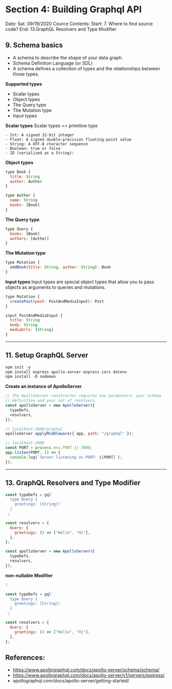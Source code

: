 # Section 4: Building Graphql API

Date: Sat. 09/19/2020
Cource Contents:
Start: 7. Where to find source code?
End: 13.GraphQL Resolvers and Type Modifier

## 9. Schema basics

- A schema to describe the shape of your data graph.
- Schema Definition Language (or SDL)
- A schema defines a collection of types and the relationships between those types.

**Supported types**

- Scalar types
- Object types
- The Query type
- The Mutation type
- Input types

**Scalar types**
Scalar types == primitive type

```text
- Int: A signed 32‐bit integer
- Float: A signed double-precision floating-point value
- String: A UTF‐8 character sequence
- Boolean: true or false
- ID (serialized as a String):
```

**Object types**

```js
type Book {
  title: String
  author: Author
}

type Author {
  name: String
  books: [Book]
}
```

**The Query type**

```js
type Query {
  books: [Book]
  authors: [Author]
}
```

**The Mutation type**

```js
type Mutation {
  addBook(title: String, author: String): Book
}
```

**Input types**
Input types are special object types that allow you to pass objects as arguments to queries and mutations.

```js
type Mutation {
  createPost(post: PostAndMediaInput): Post
}

input PostAndMediaInput {
  title: String
  body: String
  mediaUrls: [String]
}
```

<hr />

## 11. Setup GraphQL Server

```js
npm init -y
npm install express apollo-server-express cors dotenv
npm install -D nodemon
```

**Create an instance of ApolloServer**

```js
// The ApolloServer constructor requires two parameters: your schema
// definition and your set of resolvers.
const apolloServer = new ApolloServer({
  typeDefs,
  resolvers,
});

// localhost:3000/graphql
apolloServer.applyMiddleware({ app, path: "/graphql" });

// localhost:3000
const PORT = process.env.PORT || 3000;
app.listen(PORT, () => {
  console.log(`Server listening on PORT: ${PORT}`);
});
```

<hr />

## 13. GraphQL Resolvers and Type Modifier

```js
const typeDefs = gql`
  type Query {
    greetings: [String]!
  }
`;

const resolvers = {
  Query: {
    greetings: () => ["Hello", "Hi"],
  },
};

const apolloServer = new ApolloServer({
  typeDefs,
  resolvers,
});
```

**non-nullable Modifier**

```js
!
```

```js
const typeDefs = gql`
  type Query {
    greetings: [String]!
  }
`;

const resolvers = {
  Query: {
    greetings: () => ["Hello", "Hi"],
  },
};
```

## References:

- https://www.apollographql.com/docs/apollo-server/schema/schema/
- https://www.apollographql.com/docs/apollo-server/v1/servers/express/
- apollographql.com/docs/apollo-server/getting-started/

